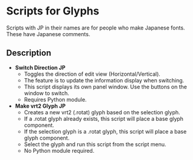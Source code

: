 # Scripts for Glyphs
Scripts with JP in their names are for people who make Japanese fonts. These have Japanese comments.

## Description
* **Switch Direction JP**
  * Toggles the direction of edit view (Horizontal/Vertical).
  * The feature is to update the information display when switching.
  * This script displays its own panel window. Use the buttons on the window to switch.
  * Requires Python module.
* **Make vrt2 Glyph JP**
  * Creates a new vrt2 (.rotat) glyph based on the selection glyph.
  * If a .rotat glyph already exists, this script will place a base glyph component.
  * If the selection glyph is a .rotat glyph, this script will place a base glyph component.
  * Select the glyph and run this script from the script menu.
  * No Python module required.

